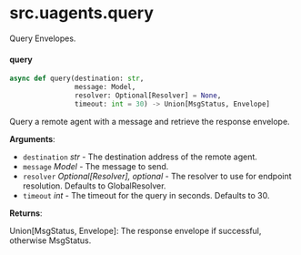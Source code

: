 <a id="src.uagents.query"></a>

# src.uagents.query

Query Envelopes.

<a id="src.uagents.query.query"></a>

#### query

```python
async def query(destination: str,
                message: Model,
                resolver: Optional[Resolver] = None,
                timeout: int = 30) -> Union[MsgStatus, Envelope]
```

Query a remote agent with a message and retrieve the response envelope.

**Arguments**:

- `destination` _str_ - The destination address of the remote agent.
- `message` _Model_ - The message to send.
- `resolver` _Optional[Resolver], optional_ - The resolver to use for endpoint resolution.
  Defaults to GlobalResolver.
- `timeout` _int_ - The timeout for the query in seconds. Defaults to 30.
  

**Returns**:

  Union[MsgStatus, Envelope]: The response envelope if successful, otherwise MsgStatus.


